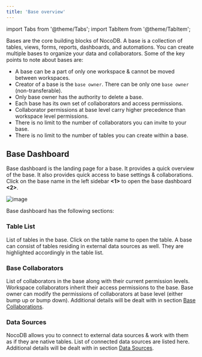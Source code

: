 ```yaml
---
title: 'Base overview'
---
```

import Tabs from '@theme/Tabs';
import TabItem from '@theme/TabItem';

Bases are the core building blocks of NocoDB. A base is a collection of tables, views, forms, reports, dashboards, and automations. You can create multiple bases to organize your data and collaborators. Some of the key points to note about bases are:
- A base can be a part of only one workspace & cannot be moved between workspaces.
- Creator of a base is the `base owner`. There can be only one `base owner` (non-transferable).
- Only base owner has the authority to delete a base.
- Each base has its own set of collaborators and access permissions.
- Collaborator permissions at base level carry higher precedence than workspace level permissions.
- There is no limit to the number of collaborators you can invite to your base.
- There is no limit to the number of tables you can create within a base.

## Base Dashboard

Base dashboard is the landing page for a base. It provides a quick overview of the base. It also provides quick access to base settings & collaborations. Click on the base name in the left sidebar **<1>** to open the base dashboard **<2>**.

![image](/img/v2/base-dashboard.png)

Base dashboard has the following sections:
### Table List
List of tables in the base. Click on the table name to open the table. A base can consist of tables residing in external data sources as well. They are highlighted accordingly in the table list. 
### Base Collaborators
List of collaborators in the base along with their current permission levels. Workspace collaborators inherit their access permissions to the base. Base owner can modify the permissions of collaborators at base level (either bump up or bump down). Additional details will be dealt with in section [Base Collaborations](/docs/040.bases/075.base-collaboration.md).
### Data Sources
NocoDB allows you to connect to external data sources & work with them as if they are native tables. List of connected data sources are listed here. Additional details will be dealt with in section [Data Sources](/docs/050.data-sources/010.data-sources-overview.md).

